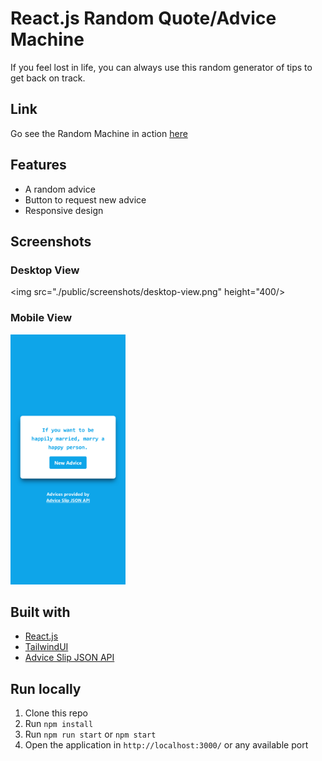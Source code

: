 # React.js Random Quote/Advice Machine

If you feel lost in life, you can always use this random generator of tips to get back on track.

## Link

Go see the Random Machine in action [here](https://my-reactjs-random-quotes.vercel.app/)

## Features

- A random advice
- Button to request new advice
- Responsive design

## Screenshots

### Desktop View

<img src="./public/screenshots/desktop-view.png" height="400/>

### Mobile View

<img src="./public/screenshots/mobile-view.png" height="400" />

## Built with

- [React.js](https://reactjs.org/)
- [TailwindUI](https://tailwindui.com/)
- [Advice Slip JSON API](https://api.adviceslip.com/)

## Run locally

1. Clone this repo
2. Run `npm install`
3. Run `npm run start` or `npm start`
4. Open the application in `http://localhost:3000/` or any available port
